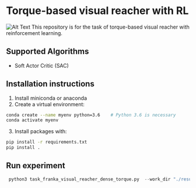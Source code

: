 # Torque-based visual reacher with RL
![Alt Text](https://github.com/amir-noohian/torque-visual-reacher-rl/blob/main/docs/Franka-VisualReacher.gif)
This repository is for the task of torque-based visual reacher with reinforcement learning. 

## Supported Algorithms
- Soft Actor Critic (SAC)

## Installation instructions
1. Install miniconda or anaconda
2. Create a virtual environment:
```bash
conda create --name myenv python=3.6    # Python 3.6 is necessary
conda activate myenv
```
3. Install packages with:
```bash
pip install -r requirements.txt
pip install .
```

## Run experiment
```python
 python3 task_franka_visual_reacher_dense_torque.py  --work_dir "./results" --mode 'l' --seed 0 --env_steps 200100 
```



